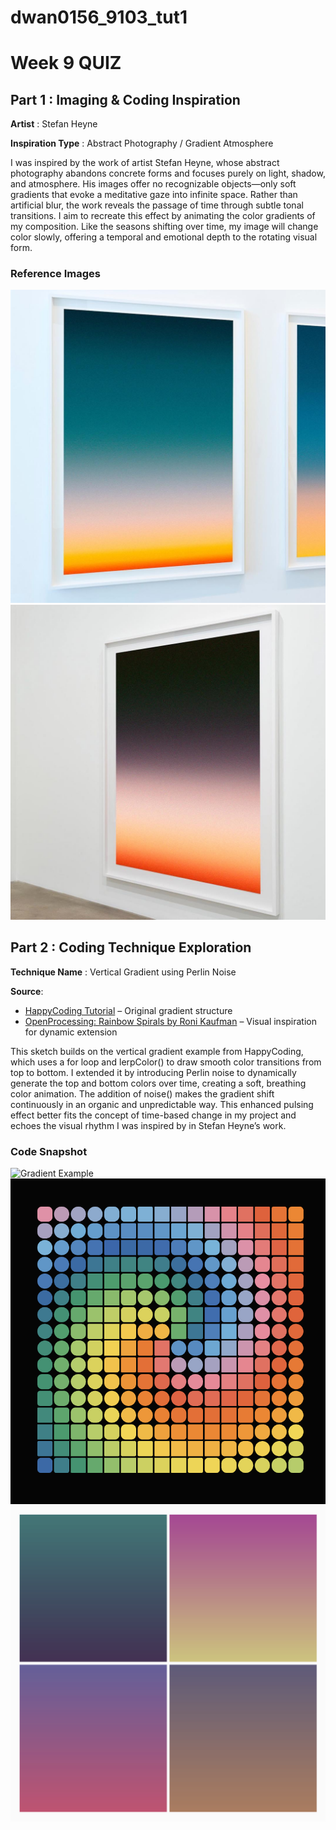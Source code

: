 # dwan0156_9103_tut1

# Week 9 QUIZ
## Part 1 : Imaging & Coding Inspiration
**Artist** : Stefan Heyne

**Inspiration Type** : Abstract Photography / Gradient Atmosphere

I was inspired by the work of artist Stefan Heyne, whose abstract photography abandons concrete forms and focuses purely on light, shadow, and atmosphere. His images offer no recognizable objects—only soft gradients that evoke a meditative gaze into infinite space. Rather than artificial blur, the work reveals the passage of time through subtle tonal transitions. I aim to recreate this effect by animating the color gradients of my composition. Like the seasons shifting over time, my image will change color slowly, offering a temporal and emotional depth to the rotating visual form.
### Reference Images
![Reference 1](/readmeImages/gradient1.jpg)
![Reference 2](/readmeImages/gradient2.jpg)

## Part 2 : Coding Technique Exploration
**Technique Name** : Vertical Gradient using Perlin Noise

**Source**:
- [HappyCoding Tutorial](https://happycoding.io/tutorials/p5js/for-loops/vertical-gradient) – Original gradient structure  
- [OpenProcessing: Rainbow Spirals by Roni Kaufman](https://openprocessing.org/sketch/2603402) – Visual inspiration for dynamic extension

This sketch builds on the vertical gradient example from HappyCoding, which uses a for loop and lerpColor() to draw smooth color transitions from top to bottom. I extended it by introducing Perlin noise to dynamically generate the top and bottom colors over time, creating a soft, breathing color animation. The addition of noise() makes the gradient shift continuously in an organic and unpredictable way. This enhanced pulsing effect better fits the concept of time-based change in my project and echoes the visual rhythm I was inspired by in Stefan Heyne’s work.
### Code Snapshot
![Gradient Example](/readmeImages/Example1.gif)
![Gradient Example](/readmeImages/Example2.png)
![Gradient Example](/readmeImages/Example3.png)